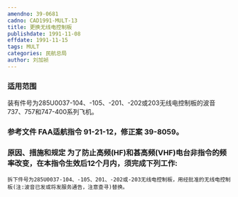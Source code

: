```yaml
---
amendno: 39-0681
cadno: CAD1991-MULT-13
title: 更换无线电控制板
publishdate: 1991-11-08
effdate: 1991-11-15
tags: MULT
categories: 民航总局
author: 刘加祯
---
```


### 适用范围 
装有件号为285U0037-104、-105、-201、-202或203无线电控制板的波音737、757和747-400系列飞机。

<!--more-->
### 参考文件    FAA适航指令 91-21-12，修正案 39-8059。

### 原因、措施和规定     为了防止高频(HF)和甚高频(VHF)电台非指令的频率改变，在本指令生效后12个月内，须完成下列工作: 
    拆下件号为285U0037-104、-105、201、-202或-203无线电控制板，用经批准的无线电控制板(注:波音已发或将发服务通告，注意查寻)替换。
